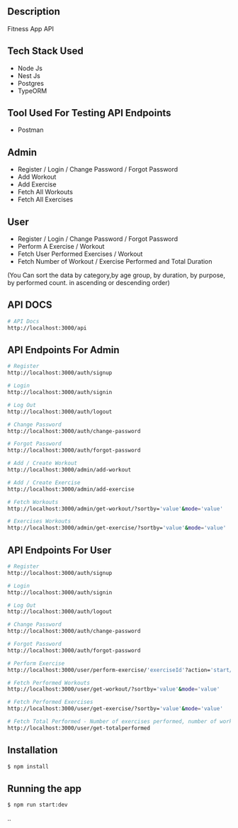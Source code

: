 ## Description
Fitness App API

## Tech Stack Used
- Node Js
- Nest Js 
- Postgres
- TypeORM

## Tool Used For Testing API Endpoints
- Postman

## Admin
- Register / Login / Change Password / Forgot Password
- Add Workout
- Add Exercise
- Fetch All Workouts
- Fetch All Exercises

## User
- Register / Login / Change Password / Forgot Password
- Perform A Exercise / Workout
- Fetch User Performed Exercises / Workout
- Fetch Number of Workout / Exercise Performed and Total Duration

(You Can sort the data by category,by age group, by duration, by purpose, by performed count. in ascending or descending order)

## API DOCS
```bash
# API Docs
http://localhost:3000/api
```

## API Endpoints For Admin

```bash
# Register
http://localhost:3000/auth/signup
```
```bash
# Login
http://localhost:3000/auth/signin
```
```bash
# Log Out
http://localhost:3000/auth/logout
```
```bash
# Change Password
http://localhost:3000/auth/change-password
```
```bash
# Forgot Password
http://localhost:3000/auth/forgot-password
```
```bash
# Add / Create Workout
http://localhost:3000/admin/add-workout
```
```bash
# Add / Create Exercise
http://localhost:3000/admin/add-exercise
```
```bash
# Fetch Workouts
http://localhost:3000/admin/get-workout/?sortby='value'&mode='value'
```
```bash
# Exercises Workouts
http://localhost:3000/admin/get-exercise/?sortby='value'&mode='value'
```

## API Endpoints For User

```bash
# Register
http://localhost:3000/auth/signup
```
```bash
# Login
http://localhost:3000/auth/signin
```
```bash
# Log Out
http://localhost:3000/auth/logout
```
```bash
# Change Password
http://localhost:3000/auth/change-password
```
```bash
# Forgot Password
http://localhost:3000/auth/forgot-password
```
```bash
# Perform Exercise
http://localhost:3000/user/perform-exercise/'exerciseId'?action='start/stop'
```
```bash
# Fetch Performed Workouts
http://localhost:3000/user/get-workout/?sortby='value'&mode='value'
```
```bash
# Fetch Performed Exercises
http://localhost:3000/user/get-exercise/?sortby='value'&mode='value'
```
```bash
# Fetch Total Performed - Number of exercises performed, number of workouts performed, and total duration for which all the exercise/workout performed.
http://localhost:3000/user/get-totalperformed
```

## Installation

```bash
$ npm install
```

## Running the app

```bash
$ npm run start:dev
```
..
